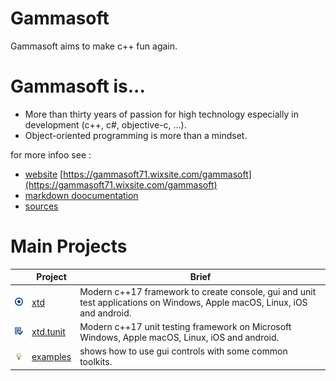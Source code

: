 # Gammasoft

Gammasoft aims to make c++ fun again.

<!--- ![background_img](docs/pictures/gammasoft.png) --->

# Gammasoft is...

* More than thirty years of passion for high technology especially in development (c++, c#, objective-c, ...).
* Object-oriented programming is more than a mindset.

for more infoo see :

* [website](https://gammasoft71.wixsite.com/gammasoft)  [https://gammasoft71.wixsite.com/gammasoft](https://gammasoft71.wixsite.com/gammasoft) 
* [markdown doocumentation](docs/home.md)
* [sources](https://github.com/gammasoft71)

# Main Projects

|                                                                                                  | Project                                                                        | Brief                                                                                                                      |
|--------------------------------------------------------------------------------------------------|--------------------------------------------------------------------------------|----------------------------------------------------------------------------------------------------------------------------|
| [![](docs/pictures/xtd.png)](https://github.com/gammasoft71/xtd/tree/master/docs/home.md)             | [xtd](https://github.com/gammasoft71/xtd/tree/master/docs/home.md)             | Modern c++17 framework to create console, gui and unit test applications on  Windows, Apple macOS, Linux, iOS and android. |
| [![](docs/pictures/xtd.tunit.png)](https://github.com/gammasoft71/xtd_tunit/tree/master/docs/home.md) | [xtd.tunit](https://github.com/gammasoft71/xtd_tunit/tree/master/docs/home.md) | Modern c++17 unit testing framework on Microsoft Windows, Apple macOS, Linux, iOS and android.                             |
| [![](docs/pictures/examples.png)](https://github.com/gammasoft71/examples/tree/master/README.md)      | [examples](https://github.com/gammasoft71/examples/tree/master/README.md)      | shows how to use gui controls with some common toolkits.                                                                   |
